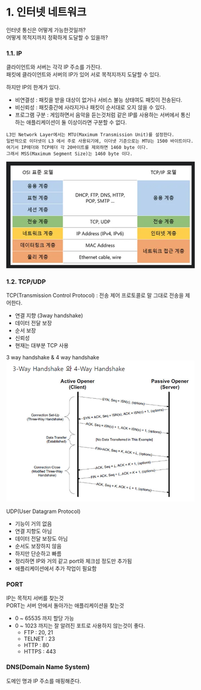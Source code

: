 # 1. 인터넷 네트워크

인터넷 통신은 어떻게 가능한것일까?  
어떻게 목적지까지 정확하게 도달할 수 있을까?

### 1.1. IP
클라이언트와 서버는 각각 IP 주소를 가진다.  
패킷에 클라이언트와 서버의 IP가 있어 서로 목적지까지 도달할 수 있다.

하지만 IP의 한계가 있다.
- 비연결성 : 패킷을 받을 대상이 없거나 서비스 불능 상태여도 패킷이 전송된다.
- 비신뢰성 : 패킷중간에 사라지거나 패킷이 순서대로 오지 않을 수 있다.
- 프로그램 구분 : 게임하면서 음악을 듣는것처럼 같은 IP를 사용하는 서버에서 통신하는 애플리케이션이 둘 이상이라면 구분할 수 없다.

```
L3인 Network Layer에서는 MTU(Maximum Transmission Unit)를 설정한다.
일반적으로 이더넷이 L3 에서 주로 사용되기에, 이더넷 기준으로는 MTU는 1500 바이트이다.
여기서 IP헤더와 TCP헤더 각 20바이트를 제외하면 1460 byte 이다.
그래서 MSS(Maximum Segment Size)는 1460 byte 이다.
```
![img.png](img/networkLayer.png)


### 1.2. TCP/UDP
TCP(Transmission Control Protocol) : 전송 제어 프로토콜로 말 그대로 전송을 제어한다.
- 연결 지향 (3way handshake)
- 데이터 전달 보장
- 순서 보장
- 신뢰성
- 현재는 대부분 TCP 사용

3 way handshake & 4 way handshake  
![img.png](img/handshake.png)

UDP(User Datagram Protocol)
- 기능이 거의 없음
- 연결 지향도 아님
- 데이터 전달 보장도 아님
- 순서도 보장하지 않음
- 하지만 단순하고 빠름
- 정리하면 IP와 거의 같고 port와 체크섬 정도만 추가됨
- 애플리케이션에서 추가 작업이 필요함

### PORT
IP는 목적지 서버를 찾는것  
PORT는 서버 안에서 돌아가는 애플리케이션을 찾는것
- 0 ~ 65535 까지 할당 가능
- 0 ~ 1023 까지는 잘 알려진 포트로 사용하지 않는것이 좋다.
  - FTP : 20, 21
  - TELNET : 23
  - HTTP : 80
  - HTTPS : 443

### DNS(Domain Name System)
도메인 명과 IP 주소를 매핑해준다.

